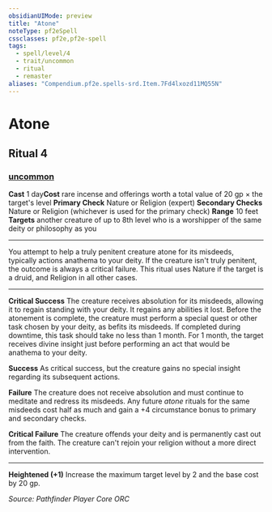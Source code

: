 ```yaml
---
obsidianUIMode: preview
title: "Atone"
noteType: pf2eSpell
cssclasses: pf2e,pf2e-spell
tags:
  - spell/level/4
  - trait/uncommon
  - ritual
  - remaster
aliases: "Compendium.pf2e.spells-srd.Item.7Fd4lxozd11MQ55N" 
---
```

# Atone   
## Ritual 4
### [uncommon](uncommon "Uncommon Rarity Trait")

**Cast** 1 day**Cost** rare incense and offerings worth a total value of 20 gp × the target's level
**Primary Check** Nature or Religion (expert)
**Secondary Checks** Nature or Religion (whichever is used for the primary check)
**Range** 10 feet
**Targets** another creature of up to 8th level who is a worshipper of the same deity or philosophy as you
* * * 
You attempt to help a truly penitent creature atone for its misdeeds, typically actions anathema to your deity. If the creature isn't truly penitent, the outcome is always a critical failure. This ritual uses Nature if the target is a druid, and Religion in all other cases.

* * *

**Critical Success** The creature receives absolution for its misdeeds, allowing it to regain standing with your deity. It regains any abilities it lost. Before the atonement is complete, the creature must perform a special quest or other task chosen by your deity, as befits its misdeeds. If completed during downtime, this task should take no less than 1 month. For 1 month, the target receives divine insight just before performing an act that would be anathema to your deity.

**Success** As critical success, but the creature gains no special insight regarding its subsequent actions.

**Failure** The creature does not receive absolution and must continue to meditate and redress its misdeeds. Any future _atone_ rituals for the same misdeeds cost half as much and gain a +4 circumstance bonus to primary and secondary checks.

**Critical Failure** The creature offends your deity and is permanently cast out from the faith. The creature can't rejoin your religion without a more direct intervention.

* * *

**Heightened (+1)** Increase the maximum target level by 2 and the base cost by 20 gp.

*Source: Pathfinder Player Core*
*ORC*
